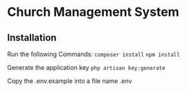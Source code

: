 ﻿# Church Management System

## Installation
Run the following Commands:
`composer install`
`npm install`

Generate the application key
`php artisan key:generate`

Copy the .env.example into a file name .env


